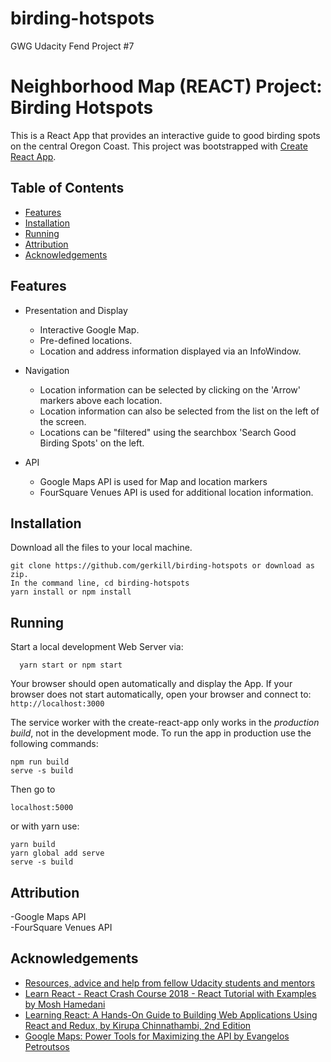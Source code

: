 # birding-hotspots
GWG Udacity Fend Project #7

# Neighborhood Map (REACT) Project: Birding Hotspots

This is a React App that provides an interactive guide to good birding spots on the central Oregon Coast.
This project was bootstrapped with [Create React App](https://github.com/facebookincubator/create-react-app).

## Table of Contents

* [Features](#features)
* [Installation](#installation)
* [Running](#running)
* [Attribution](#attribution)
* [Acknowledgements](#acknowledgements)


## Features

- Presentation and Display
  - Interactive Google Map.
  - Pre-defined locations.
  - Location and address information displayed via an InfoWindow.


- Navigation
  - Location information can be selected by clicking on the 'Arrow' markers above each location.
  - Location information can also be selected from the list on the left of the screen.
  - Locations can be "filtered" using the searchbox 'Search Good Birding Spots' on the left.

- API
  - Google Maps API is used for Map and location markers
  - FourSquare Venues API is used for additional location information.

## Installation

Download all the files to your local machine.
```
git clone https://github.com/gerkill/birding-hotspots or download as zip.
In the command line, cd birding-hotspots
yarn install or npm install
```

## Running

Start a local development Web Server via:
```
  yarn start or npm start
```
Your browser should open automatically and display the App.
If your browser does not start automatically, open your browser and connect to: ```http://localhost:3000```

The service worker with the create-react-app only works in the *production build*, not in the development mode.
To run the app in production use the following commands:
```
npm run build
serve -s build
```
Then go to
```
localhost:5000
```

or with yarn use:
```
yarn build
yarn global add serve
serve -s build
```



## Attribution

-Google Maps API<br>
-FourSquare Venues API

## Acknowledgements

* [Resources, advice and help from fellow Udacity students and mentors](https://www.diigo.com/outliner/fkkuvb/Udacity-Neighborhood-Map-Project-(project-%237)?key=25wgqnwals)
* [Learn React - React Crash Course 2018 - React Tutorial with Examples by Mosh Hamedani](https://youtu.be/Ke90Tje7VS0)
* [Learning React: A Hands-On Guide to Building Web Applications Using React and Redux, by Kirupa Chinnathambi, 2nd Edition](https://www.amazon.com/Learning-React-Hands-Building-Applications/dp/013484355X/ref=sr_1_4?ie=UTF8&qid=1537308172&sr=8-4&keywords=learning+react)
* [Google Maps: Power Tools for Maximizing the API by Evangelos Petroutsos](https://www.amazon.com/gp/product/0071823026/ref=dbs_a_def_rwt_bibl_vppi_i0)
